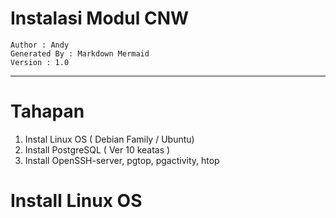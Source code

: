 # Instalasi Modul CNW

	Author : Andy
	Generated By : Markdown Mermaid
	Version : 1.0


---   
# Tahapan

1. Instal Linux OS ( Debian Family / Ubuntu)
2. Install PostgreSQL ( Ver 10 keatas )
3. Install OpenSSH-server, pgtop, pgactivity, htop


# Install Linux OS


<!--stackedit_data:
eyJoaXN0b3J5IjpbLTEwOTcyOTE3NjVdfQ==
-->